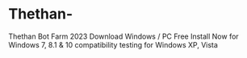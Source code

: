 # Thethan-
Thethan Bot Farm 2023 Download Windows / PC Free Install Now for Windows 7, 8.1 &amp; 10 compatibility testing for Windows XP, Vista
